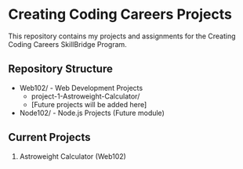 # Creating Coding Careers Projects

This repository contains my projects and assignments for the Creating Coding Careers SkillBridge Program.

## Repository Structure
- Web102/ - Web Development Projects
  - project-1-Astroweight-Calculator/
  - [Future projects will be added here]
- Node102/ - Node.js Projects (Future module)

## Current Projects
1. Astroweight Calculator (Web102)
